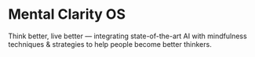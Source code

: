 # Mental Clarity OS

Think better, live better — integrating state-of-the-art AI with mindfulness techniques & strategies to help people become better thinkers.
